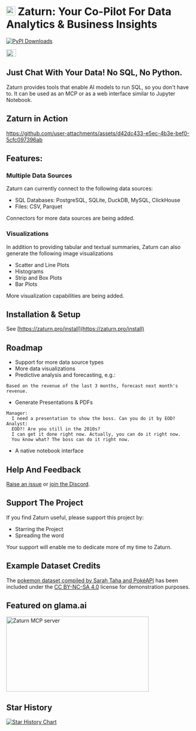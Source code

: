 <h1>
  <img src="https://github.com/kdqed/zaturn/raw/main/zaturn/studio/static/logo.png" width="24" height="24">
  <span>Zaturn: Your Co-Pilot For Data Analytics & Business Insights</span>
</h1>

[![PyPI Downloads](https://static.pepy.tech/badge/zaturn)](https://pepy.tech/projects/zaturn) 

<a href="https://discord.gg/K8mECeVzpQ">
  <img src="https://zaturn.pro/assets/discord-full.png" height="20" width="26" alt="Discord Logo">
</a>

## Just Chat With Your Data! No SQL, No Python.

Zaturn provides tools that enable AI models to run SQL, so you don't have to. It can be used as an MCP or as a web interface similar to Jupyter Notebook.

## Zaturn in Action

https://github.com/user-attachments/assets/d42dc433-e5ec-4b3e-bef0-5cfc097396ab

## Features:

### Multiple Data Sources 

Zaturn can currently connect to the following data sources: 
- SQL Databases: PostgreSQL, SQLite, DuckDB, MySQL, ClickHouse
- Files: CSV, Parquet

Connectors for more data sources are being added.

### Visualizations

In addition to providing tabular and textual summaries, Zaturn can also generate the following image visualizations

- Scatter and Line Plots
- Histograms
- Strip and Box Plots
- Bar Plots

More visualization capabilities are being added.


## Installation & Setup

See [https://zaturn.pro/install](https://zaturn.pro/install)


## Roadmap

- Support for more data source types
- More data visualizations
- Predictive analysis and forecasting, e.g.:
```
Based on the revenue of the last 3 months, forecast next month's revenue.
```
- Generate Presentations & PDFs
```
Manager: 
  I need a presentation to show the boss. Can you do it by EOD?
Analyst: 
  EOD?! Are you still in the 2010s? 
  I can get it done right now. Actually, you can do it right now.
  You know what? The boss can do it right now.
```
- A native notebook interface 

## Help And Feedback

[Raise an issue](https://github.com/kdqed/zaturn/issues) or [join the Discord](https://discord.gg/K8mECeVzpQ).


## Support The Project

If you find Zaturn useful, please support this project by:
- Starring the Project
- Spreading the word

Your support will enable me to dedicate more of my time to Zaturn.

## Example Dataset Credits

The [pokemon dataset compiled by Sarah Taha and PokéAPI](https://www.kaggle.com/datasets/sarahtaha/1025-pokemon) has been included under the [CC BY-NC-SA 4.0](https://creativecommons.org/licenses/by-nc-sa/4.0/) license for demonstration purposes.

## Featured on glama.ai

<a href="https://glama.ai/mcp/servers/@kdqed/zaturn">
  <img width="380" height="200" src="https://glama.ai/mcp/servers/@kdqed/zaturn/badge" alt="Zaturn MCP server" />
</a>


## Star History

[![Star History Chart](https://api.star-history.com/svg?repos=kdqed/zaturn&type=Date)](https://www.star-history.com/#kdqed/zaturn&Date)
